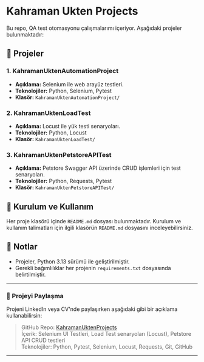 # Kahraman Ukten Projects

Bu repo, QA test otomasyonu çalışmalarımı içeriyor. Aşağıdaki projeler bulunmaktadır:

## 📁 Projeler

### 1. KahramanUktenAutomationProject
- **Açıklama:** Selenium ile web arayüz testleri.
- **Teknolojiler:** Python, Selenium, Pytest
- **Klasör:** `KahramanUktenAutomationProject/`

### 2. KahramanUktenLoadTest
- **Açıklama:** Locust ile yük testi senaryoları.
- **Teknolojiler:** Python, Locust
- **Klasör:** `KahramanUktenLoadTest/`

### 3. KahramanUktenPetstoreAPITest
- **Açıklama:** Petstore Swagger API üzerinde CRUD işlemleri için test senaryoları.
- **Teknolojiler:** Python, Requests, Pytest
- **Klasör:** `KahramanUktenPetstoreAPITest/`

## 🚀 Kurulum ve Kullanım

Her proje klasörü içinde `README.md` dosyası bulunmaktadır. Kurulum ve kullanım talimatları için ilgili klasörün `README.md` dosyasını inceleyebilirsiniz.

## 📌 Notlar

- Projeler, Python 3.13 sürümü ile geliştirilmiştir.
- Gerekli bağımlılıklar her projenin `requirements.txt` dosyasında belirtilmiştir.

---

### 🔗 Projeyi Paylaşma

Projeni LinkedIn veya CV'nde paylaşırken aşağıdaki gibi bir açıklama kullanabilirsin:

> GitHub Repo: [KahramanUktenProjects](https://github.com/mertkahramanukten/-KahramanUktenProjects)  
> İçerik: Selenium UI Testleri, Load Test senaryoları (Locust), Petstore API CRUD testleri  
> Teknolojiler: Python, Pytest, Selenium, Locust, Requests, Git, GitHub

---
 
